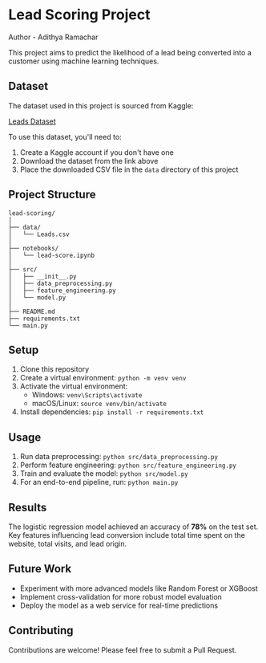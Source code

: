 # Lead Scoring Project
Author - Adithya Ramachar 

This project aims to predict the likelihood of a lead being converted into a customer using machine learning techniques.

## Dataset

The dataset used in this project is sourced from Kaggle:

[Leads Dataset](https://www.kaggle.com/datasets/ravichan76/leadscore)

To use this dataset, you'll need to:

1. Create a Kaggle account if you don't have one
2. Download the dataset from the link above
3. Place the downloaded CSV file in the `data` directory of this project

## Project Structure

```
lead-scoring/
│
├── data/
│   └── Leads.csv
│
├── notebooks/
│   └── lead-score.ipynb
│
├── src/
│   ├── __init__.py
│   ├── data_preprocessing.py
│   ├── feature_engineering.py
│   └── model.py
│
├── README.md
├── requirements.txt
└── main.py
```

## Setup

1. Clone this repository
2. Create a virtual environment: `python -m venv venv`
3. Activate the virtual environment:
   - Windows: `venv\Scripts\activate`
   - macOS/Linux: `source venv/bin/activate`
4. Install dependencies: `pip install -r requirements.txt`

## Usage

1. Run data preprocessing: `python src/data_preprocessing.py`
2. Perform feature engineering: `python src/feature_engineering.py`
3. Train and evaluate the model: `python src/model.py`
4. For an end-to-end pipeline, run: `python main.py`

## Results

The logistic regression model achieved an accuracy of **78%** on the test set. Key features influencing lead conversion include total time spent on the website, total visits, and lead origin.

## Future Work

- Experiment with more advanced models like Random Forest or XGBoost
- Implement cross-validation for more robust model evaluation
- Deploy the model as a web service for real-time predictions

## Contributing

Contributions are welcome! Please feel free to submit a Pull Request.


